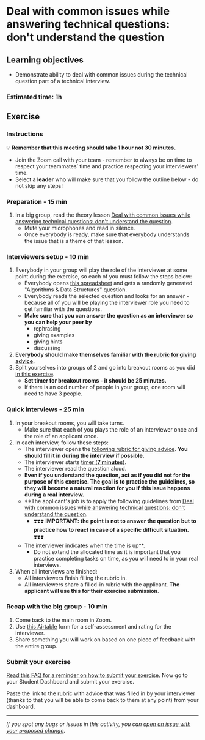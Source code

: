 # Deal with common issues while answering technical questions: don't understand the question

## Learning objectives

- Demonstrate ability to deal with common issues during the technical question part of a technical interview.

### Estimated time: 1h

## Exercise

### Instructions

💡 **Remember that this meeting should take 1 hour not 30 minutes.**

- Join the Zoom call with your team - remember to always be on time to respect your teammates’ time and practice respecting your interviewers’ time.
- Select a **leader** who will make sure that you follow the outline below - do not skip any steps!

### Preparation - 15 min

1. In a big group, read the theory lesson [Deal with common issues while answering technical questions: don't understand the question](https://github.com/microverseinc/curriculum-professional-skills/blob/main/job-search/peer-interview-practice/not_clear_question_lesson.md).
    - Mute your microphones and read in silence.
    - Once everybody is ready, make sure that everybody understands the issue that is a theme of that lesson.

### Interviewers setup - 10 min

1. Everybody in your group will play the role of the interviewer at some point during the exercise, so each of you must follow the steps below:
    - Everybody opens [this spreadsheet](https://docs.google.com/spreadsheets/d/1HkUyBZdcpGz_aEUa8W_rtNhS739jly8HY6sXVPPSAro/edit#gid=2041017957) and gets a randomly generated "Algorithms & Data Structures" question.
    - Everybody reads the selected question and looks for an answer - because all of you will be playing the interviewer role you need to get familiar with the questions.
    - **Make sure that you can answer the question as an interviewer so you can help your peer by**
        - rephrasing
        - giving examples
        - giving hints
        - discussing
2. **Everybody should make themselves familiar with the [rubric for giving advice](https://docs.google.com/document/d/1gPG3323BsxZchkHKOZUIHrHwWTqM2BHsb4zGdu4IlAs/edit#).**
3. Split yourselves into groups of 2 and go into breakout rooms as you did [in this exercise](https://github.com/microverseinc/curriculum-professional-skills/blob/main/job-search/job-searching-morning-session-using-breakout-rooms-for-interview-practice.md#what-are-breakout-rooms).
    - **Set timer for breakout rooms - it should be 25 minutes.**
    - If there is an odd number of people in your group, one room will need to have 3 people.

### Quick interviews - 25 min

1. In your breakout rooms, you will take turns.
    - Make sure that each of you plays the role of an interviewer once and the role of an applicant once.
2. In each interview, follow these steps:
    - The interviewer opens the [following rubric for giving advice](https://docs.google.com/document/d/1gPG3323BsxZchkHKOZUIHrHwWTqM2BHsb4zGdu4IlAs/edit#). **You should fill it in during the interview if possible.**
    - The interviewer starts [timer (**7 minutes**)](https://vclock.com/timer/#countdown=00:07:00&enabled=0&seconds=420&title=Peer+interviews+practice&sound=xylophone&loop=1).
    - The interviewer read the question aloud.
    - **Even if you understand the question, act as if you did not for the purpose of this exercise. The goal is to practice the guidelines, so they will become a natural reaction for you if this issue happens during a real interview.**
    - **The applicant's job is to apply the following guidelines from [Deal with common issues while answering technical questions: don't understand the question](https://github.com/microverseinc/curriculum-professional-skills/blob/main/job-search/peer-interview-practice/not_clear_question_lesson.md).
        - ❣️❣️❣️ **IMPORTANT: the point is not to answer the question but to practice how to react in case of a specific difficult situation.** ❣️❣️❣️ 
    - The interviewer indicates when the time is up**.
        - Do not extend the allocated time as it is important that you practice completing tasks on time, as you will need to in your real interviews.
3. When all interviews are finished:
     - All interviewers finish filling the rubric in.
     - All interviewers share a filled-in rubric with the applicant. **The applicant will use this for their exercise submission**.

### Recap with the big group - 10 min

1. Come back to the main room in Zoom.
2. Use [this Airtable](https://airtable.com/shrclyLFtL6b5fMdT) form for a self-assessment and rating for the interviewer.
3. Share something you will work on based on one piece of feedback with the entire group.

### Submit your exercise

[Read this FAQ for a reminder on how to submit your exercise.](https://microverse.zendesk.com/hc/en-us/articles/360061344234)
Now go to your Student Dashboard and submit your exercise.

Paste the link to the rubric with advice that was filled in by your interviewer (thanks to that you will be able to come back to them at any point) from your dashboard.

---

*If you spot any bugs or issues in this activity, you can [open an issue with your proposed change](https://github.com/microverseinc/curriculum-transversal-skills/blob/main/git-github/articles/open_issue.md).*

